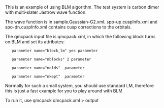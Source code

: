 This is an example of using BLM algorithm. The test system is carbon dimer with multi-slater Jastrow wave function. 

The wave function is in sample.Gaussian-G2.xml. spo-up.cuspInfo.xml and spo-dn.cuspInfo.xml contains cusp corrections to the orbitals. 

The qmcpack input file is qmcpack.xml, in which the following block turns on BLM and set its attributes:

       parameter name="block_lm" yes parameter

       parameter name="nblocks" 2 parameter

       parameter name="nolds"  parameter

       parameter name="nkept"  parameter

Normally for such a small system, you should use standard LM, therefore this is just a fast example for you to play around with BLM. 

To run it, use qmcpack qmcpack.xml > output
